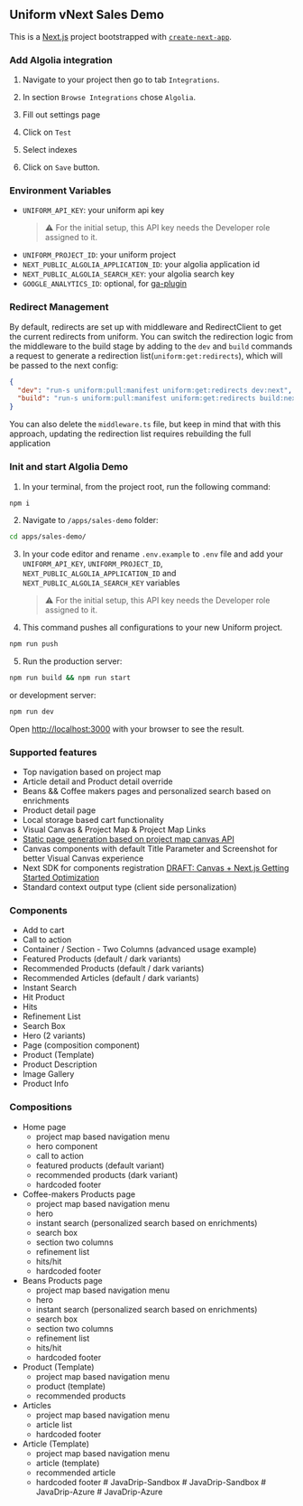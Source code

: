 ## Uniform vNext Sales Demo

This is a [Next.js](https://nextjs.org/) project bootstrapped with [`create-next-app`](https://github.com/vercel/next.js/tree/canary/packages/create-next-app).

### Add Algolia integration

1. Navigate to your project then go to tab `Integrations`.

2. In section `Browse Integrations` chose `Algolia`.

3. Fill out settings page

4. Click on `Test`

5. Select indexes

6. Click on `Save` button.

### Environment Variables

- `UNIFORM_API_KEY`: your uniform api key
  > ⚠️ For the initial setup, this API key needs the Developer role assigned to it.
- `UNIFORM_PROJECT_ID`: your uniform project
- `NEXT_PUBLIC_ALGOLIA_APPLICATION_ID`: your algolia application id
- `NEXT_PUBLIC_ALGOLIA_SEARCH_KEY`: your algolia search key
- `GOOGLE_ANALYTICS_ID`: optional, for [ga-plugin](https://docs.uniform.app/integrations/data/google-analytics#activate-ga-plugin)

### Redirect Management

By default, redirects are set up with middleware and RedirectClient to get the current redirects from uniform.
You can switch the redirection logic from the middleware to the build stage by adding to the `dev` and `build` commands a request to generate a redirection list(`uniform:get:redirects`), which will be passed to the next config:

```json
{
  "dev": "run-s uniform:pull:manifest uniform:get:redirects dev:next",
  "build": "run-s uniform:pull:manifest uniform:get:redirects build:next"
}
```

You can also delete the `middleware.ts` file, but keep in mind that with this approach, updating the redirection list requires rebuilding the full application

### Init and start Algolia Demo

1. In your terminal, from the project root, run the following command:

```bash
npm i
```

2. Navigate to `/apps/sales-demo` folder:

```bash
cd apps/sales-demo/
```

3. In your code editor and rename `.env.example` to `.env` file and add your `UNIFORM_API_KEY`, `UNIFORM_PROJECT_ID`, `NEXT_PUBLIC_ALGOLIA_APPLICATION_ID` and `NEXT_PUBLIC_ALGOLIA_SEARCH_KEY` variables
   > ⚠️ For the initial setup, this API key needs the Developer role assigned to it.
4. This command pushes all configurations to your new Uniform project.

```bash
npm run push
```

5. Run the production server:

```bash
npm run build && npm run start
```

or development server:

```bash
npm run dev
```

Open [http://localhost:3000](http://localhost:3000) with your browser to see the result.

### Supported features

- Top navigation based on project map
- Article detail and Product detail override
- Beans && Coffee makers pages and personalized search based on enrichments
- Product detail page
- Local storage based cart functionality
- Visual Canvas & Project Map & Project Map Links
- [Static page generation based on project map canvas API](https://docs.uniform.app/reference/packages/uniformdev-project-map#projectmapclient)
- Canvas components with default Title Parameter and Screenshot for better Visual Canvas experience
- Next SDK for components registration [DRAFT: Canvas + Next.js Getting Started Optimization](https://www.notion.so/DRAFT-Canvas-Next-js-Getting-Started-Optimization-579fa27b2ad0428392d19b7db2912aa8)
- Standard context output type (client side personalization)

### Components

- Add to cart
- Call to action
- Container / Section - Two Columns (advanced usage example)
- Featured Products (default / dark variants)
- Recommended Products (default / dark variants)
- Recommended Articles (default / dark variants)
- Instant Search
- Hit Product
- Hits
- Refinement List
- Search Box
- Hero (2 variants)
- Page (composition component)
- Product (Template)
- Product Description
- Image Gallery
- Product Info

### Compositions

- Home page
  - project map based navigation menu
  - hero component
  - call to action
  - featured products (default variant)
  - recommended products (dark variant)
  - hardcoded footer
- Coffee-makers Products page
  - project map based navigation menu
  - hero
  - instant search (personalized search based on enrichments)
  - search box
  - section two columns
  - refinement list
  - hits/hit
  - hardcoded footer
- Beans Products page
  - project map based navigation menu
  - hero
  - instant search (personalized search based on enrichments)
  - search box
  - section two columns
  - refinement list
  - hits/hit
  - hardcoded footer
- Product (Template)
  - project map based navigation menu
  - product (template)
  - recommended products
- Articles
  - project map based navigation menu
  - article list
  - hardcoded footer
- Article (Template)
  - project map based navigation menu
  - article (template)
  - recommended article
  - hardcoded footer
#   J a v a D r i p - S a n d b o x 
 
 #   J a v a D r i p - S a n d b o x 
 
 #   J a v a D r i p - A z u r e 
 
 #   J a v a D r i p - A z u r e 
 
 

